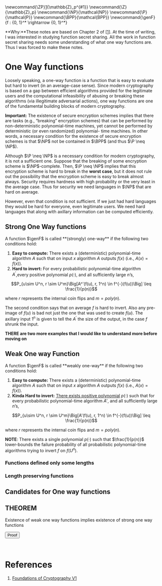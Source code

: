 \newcommand{\ZP}[1]{\mathbb{Z}_p^{#1}}
\newcommand{\Z}{\mathbb{Z}_p}
\newcommand{\NP}{\mathcal{NP}}
\newcommand{\P}{\mathcal{P}}
\newcommand{\BPP}{\mathcal{BPP}}
\newcommand{\genF}{f : \{0, 1\}^* \rightarrow \{0, 1\}^*}

<div class="container"> 

**Why:**These notes are based on Chapter 2 of [[1][1]]. At the time of writing, I was interested in studying function secret sharing. All the work in function secret sharing needs some understanding of what one way functions are. Thus I was forced to make these notes.

# One Way functions

Loosely speaking, a one-way function is a function that is easy to evaluate but hard to invert (in an average-case sense). Since modern cryptography is based on a gap between efficient algorithms provided for the legitimate users and the computational infeasibility of abusing or breaking these algorithms (via illegitimate adversarial actions), one way functions are one of the fundamental building blocks of modern cryptography.

**Important:** The existence of secure encryption schemes implies that there are tasks (e.g., “breaking” encryption schemes) that can be performed by non-deterministic polynomial-time machines, yet cannot be performed by deterministic (or even randomized) polynomial- time machines. In other words, a necessary condition for the existence of secure encryption schemes is that $\NP$ not be contained in $\BPP$ (and thus $\P \neq \NP$).

Although $\P \neq \NP$ is a necessary condition for modern cryptography, it is not a sufficient one. Suppose that the breaking of some encryption scheme is $\NP$-complete. Then, $\P \neq \NP$ implies that this encryption scheme is hard to break in the **worst case**, but it does not rule out the possibility that the encryption scheme is easy to break almost always. Security requires hardness with high probability or the very least in the average case. Thus for security we need languages in $\NP$ that are hard on average.

However, even that condition is not sufficient. If we just had hard languages they would be hard for everyone, even legitimate users. We need hard languages that along with axillary information can be computed efficiently.

## Strong One Way functions

<div class="lemma">
A function $\genF$ is called **(strongly) one-way** if the following two conditions hold:

1. **Easy to compute:** There exists a (deterministic) polynomial-time algorithm $A$ such that on input $x$ algorithm $A$ outputs $f(x)$ (i.e., $A(x) = f (x)$).
2. **Hard to invert:** For every probabilistic polynomial-time algorithm $A^′$,every positive polynomial $p(·)$, and all sufficiently large $n$’s,

$$P_{u\sim U^n, r \sim U^m}\Big[A^'(f(u), r, 1^n) \in f^{-}(f(u))\Big] \leq \frac{1}{p(n)}$$

where $r$ represents the internal coin flips and $m=poly(n)$.
</div>

The second condition says that on average $f$ is hard to invert. Also any pre-image of $f(u)$ is bad not just the one that was used to create $f(u)$. The axillary input $1^n$ is given to tell the $A^'$ the size of the output, in the case $f$ shrunk the input.


**THERE are two more examples that I would like to understand more before moving on**

## Weak One way Function

<div class="lemma">
A function $\genF$ is called **weakly one-way** if the following two conditions hold:

1. **Easy to compute:** There exists a (deterministic) polynomial-time algorithm $A$ such that on input $x$ algorithm $A$ outputs $f(x)$ (i.e., $A(x) = f (x)$).
2. **Kinda Hard to invert:** <u>There exists positive polynomial</u> $p(·)$ such that for every probabilistic polynomial-time algorithm $A′$, and all sufficiently large $n$’s,

$$P_{u\sim U^n, r \sim U^m}\Big[A'(f(u), r, 1^n) \in f^{-}(f(u))\Big] \leq \frac{1}{p(n)}$$

where $r$ represents the internal coin flips and $m=poly(n)$.
</div>


**NOTE**: There exists a single polynomial $p(·)$ such that $\frac{1}{p(n)}$ lower-bounds the failure probability of all probabilistic polynomial-time algorithms trying to invert $f$ on $f(U^n)$.

### Functions defined only some lengths

### Length preserving functions

## Candidates for One way functions

### 

## THEOREM

<div class="theorem">
Existence of weak one way functions implies existence of strong one way functions
</div>

<button type="button" 
class="btn btn-info" 
data-toggle="collapse" 
data-target="#blah">Proof</button>
<div class=collapse id=blah>
</div>
<br>

# References 

[1]: https://www.amazon.co.uk/Foundations-Cryptography-v1-Basic-Tools/dp/0521035368 "Foundations of Cryptography V1"
1. [Foundations of Cryptography V1](https://www.amazon.co.uk/Foundations-Cryptography-v1-Basic-Tools/dp/0521035368)


</div>
